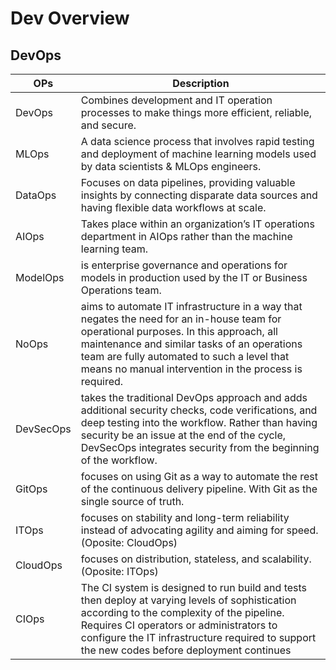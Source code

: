 # Dev Overview

## DevOps

| OPs       | Description                                                                                                                                                                                                                                                                                  |
|-----------|----------------------------------------------------------------------------------------------------------------------------------------------------------------------------------------------------------------------------------------------------------------------------------------------|
| DevOps    | Combines development and IT operation processes to make things more efficient, reliable, and secure.                                                                                                                                                                                         |
| MLOps     | A data science process that involves rapid testing and deployment of machine learning models used by data scientists & MLOps engineers.                                                                                                                                                      |
| DataOps   | Focuses on data pipelines, providing valuable insights by connecting disparate data sources and having flexible data workflows at scale.                                                                                                                                                     |
| AIOps     | Takes place within an organization’s IT operations department in AIOps rather than the machine learning team.                                                                                                                                                                                |
| ModelOps  | is enterprise governance and operations for models in production used by the IT or Business Operations team.                                                                                                                                                                                 |
| NoOps     | aims to automate IT infrastructure in a way that negates the need for an in-house team for operational purposes. In this approach, all maintenance and similar tasks of an operations team are fully automated to such a level that means no manual intervention in the process is required. |
| DevSecOps | takes the traditional DevOps approach and adds additional security checks, code verifications, and deep testing into the workflow. Rather than having security be an issue at the end of the cycle, DevSecOps integrates security from the beginning of the workflow.                        |
| GitOps    | focuses on using Git as a way to automate the rest of the continuous delivery pipeline. With Git as the single source of truth.                                                                                                                                                              |
| ITOps     | focuses on stability and long-term reliability instead of advocating agility and aiming for speed. (Oposite: CloudOps)                                                                                                                                                                       |
| CloudOps  | focuses on distribution, stateless, and scalability. (Oposite: ITOps)                                                                                                                                                                                                                        |
| CIOps     | The CI system is designed to run build and tests then deploy at varying levels of sophistication according to the complexity of the pipeline. Requires CI operators or administrators to configure the IT infrastructure required to support the new codes before deployment continues       |
